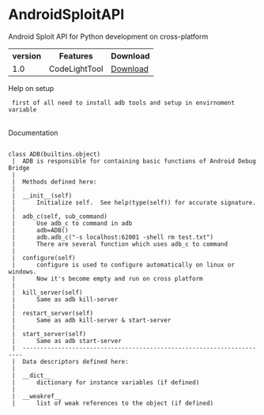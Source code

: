 # AndroidSploitAPI
Android Sploit API for Python development on cross-platform
<br>
<table>
<tr>
 <th>version</th>
 <th>Features</th>
 <th>Download</th>
</tr>
<tr>
  <td>1.0</td>
  <td>CodeLightTool</td>
  <td><a href="#">Download</a></td>
</tr>
</table>
<span>Help on setup</span><br>

```
 first of all need to install adb tools and setup in envirnoment variable
```
<br>
<span>Documentation</span>

```Help on class ADB in module com.cosmo.sploit.tools:

class ADB(builtins.object)
 |  ADB is responsible for containing basic functions of Android Debug Bridge
 |  
 |  Methods defined here:
 |  
 |  __init__(self)
 |      Initialize self.  See help(type(self)) for accurate signature.
 |  
 |  adb_c(self, sub_command)
 |      Use adb_c to command in adb
 |      adb=ADB()
 |      adb.adb_c("-s localhost:62001 -shell rm test.txt")
 |      There are several function which uses adb_c to command
 |  
 |  configure(self)
 |      configure is used to configure automatically on linux or windows.
 |      Now it's become empty and run on cross platform
 |  
 |  kill_server(self)
 |      Same as adb kill-server
 |  
 |  restart_server(self)
 |      Same as adb kill-server & start-server
 |  
 |  start_server(self)
 |      Same as adb start-server
 |  ----------------------------------------------------------------------
 |  Data descriptors defined here:
 |  
 |  __dict__
 |      dictionary for instance variables (if defined)
 |  
 |  __weakref__
 |      list of weak references to the object (if defined)
```